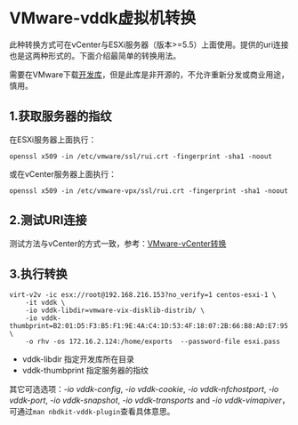 # VMware-vddk虚拟机转换

此种转换方式可在vCenter与ESXi服务器（版本>=5.5）上面使用。提供的uri连接也是这两种形式的。下面介绍最简单的转换用法。

需要在VMware下载[开发库](https://code.vmware.com/web/sdk/6.7/vddk)，但是此库是非开源的，不允许重新分发或商业用途，慎用。

## 1.获取服务器的指纹

在ESXi服务器上面执行：

```shell
openssl x509 -in /etc/vmware/ssl/rui.crt -fingerprint -sha1 -noout
```

或在vCenter服务器上面执行：

```shell
openssl x509 -in /etc/vmware-vpx/ssl/rui.crt -fingerprint -sha1 -noout
```

## 2.测试URI连接

测试方法与vCenter的方式一致，参考：[VMware-vCenter转换](VMware-vCenter转换.md)

## 3.执行转换

```shell
virt-v2v -ic esx://root@192.168.216.153?no_verify=1 centos-esxi-1 \
	-it vddk \
	-io vddk-libdir=vmware-vix-disklib-distrib/ \
	-io vddk-thumbprint=B2:01:D5:F3:B5:F1:9E:4A:C4:1D:53:4F:18:07:2B:66:B8:AD:E7:95 \
	-o rhv -os 172.16.2.124:/home/exports  --password-file esxi.pass
```

- vddk-libdir 指定开发库所在目录
- vddk-thumbprint 指定服务器的指纹

其它可选选项：*-io vddk-config*, *-io vddk-cookie*, *-io vddk-nfchostport*, *-io vddk-port*, *-io vddk-snapshot*, *-io vddk-transports* and *-io vddk-vimapiver*，可通过`man nbdkit-vddk-plugin`查看具体意思。